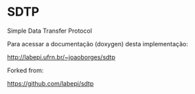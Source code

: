 # SDTP

Simple Data Transfer Protocol

Para acessar a documentação (doxygen) desta implementação:

http://labepi.ufrn.br/~joaoborges/sdtp

Forked from:
 
https://github.com/labepi/sdtp


